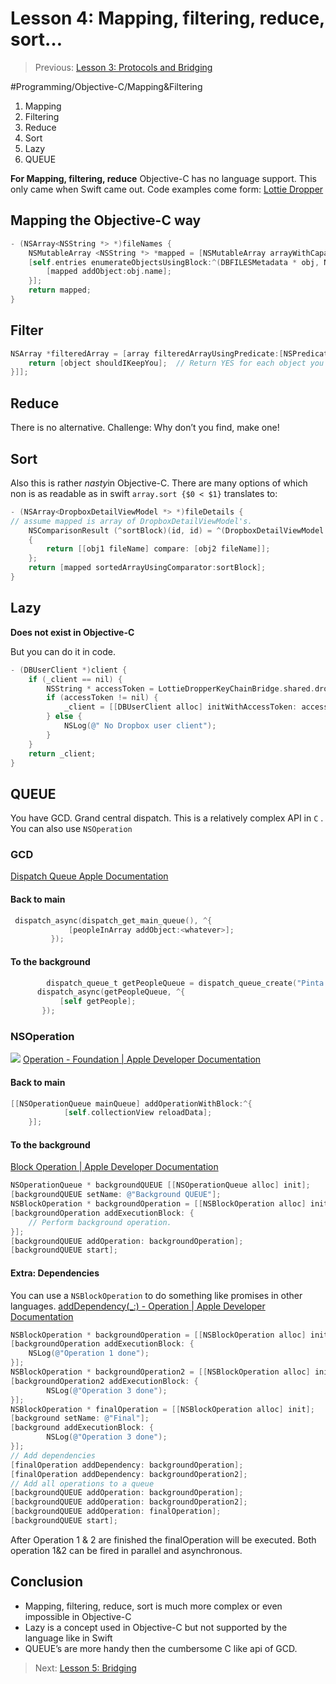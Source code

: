 # Lesson 4: Mapping, filtering, reduce, sort…
> Previous: [Lesson 3: Protocols and Bridging](bear://x-callback-url/open-note?id=06F79FE9-4A48-46E5-BAB0-3D111EA5947F-74998-00003292A1E8E08B)  

#Programming/Objective-C/Mapping&Filtering

1. Mapping
2. Filtering
3. Reduce
4. Sort
5. Lazy
6. QUEUE

**For Mapping, filtering, reduce**
Objective-C has no language support. This only came when Swift came out.
Code examples come form: [Lottie Dropper](https://github.com/icapps/ios_lottie_dropper)

## Mapping the Objective-C way
```objective-c
- (NSArray<NSString *> *)fileNames {
	NSMutableArray <NSString *> *mapped = [NSMutableArray arrayWithCapacity:[self.entries count]];
	[self.entries enumerateObjectsUsingBlock:^(DBFILESMetadata * obj, NSUInteger idx, BOOL *stop) {
		[mapped addObject:obj.name];
	}];
	return mapped;
}
```

## Filter
```objective-c
NSArray *filteredArray = [array filteredArrayUsingPredicate:[NSPredicate predicateWithBlock:^BOOL(id object, NSDictionary *bindings) {
    return [object shouldIKeepYou];  // Return YES for each object you want in filteredArray.
}]];
```
## Reduce
There is no alternative.
Challenge: Why don’t you find, make one!
## Sort
Also this is rather *nasty*in Objective-C. There are many options of which non is as readable as in swift `array.sort {$0 < $1}` translates to:

```objective-c
- (NSArray<DropboxDetailViewModel *> *)fileDetails {
// assume mapped is array of DropboxDetailViewModel's.
	NSComparisonResult (^sortBlock)(id, id) = ^(DropboxDetailViewModel * obj1, DropboxDetailViewModel * obj2)
	{
		return [[obj1 fileName] compare: [obj2 fileName]];
	};
	return [mapped sortedArrayUsingComparator:sortBlock];
}
```

## Lazy
**Does not exist in Objective-C**

But you can do it in code.

```objective-c
- (DBUserClient *)client {
	if (_client == nil) {
		NSString * accessToken = LottieDropperKeyChainBridge.shared.dropBoxAccessToken.accessToken;
		if (accessToken != nil) {
			_client = [[DBUserClient alloc] initWithAccessToken: accessToken];
		} else {
			NSLog(@" No Dropbox user client");
		}
	}
	return _client;
}
```

## QUEUE
You have GCD. Grand central dispatch. This is a relatively complex API in `C` . You can also use `NSOperation` 
### GCD
[Dispatch Queue Apple Documentation](https://developer.apple.com/library/content/documentation/General/Conceptual/ConcurrencyProgrammingGuide/OperationQueues/OperationQueues.html)
#### Back to main
```objective-c
 dispatch_async(dispatch_get_main_queue(), ^{
             [peopleInArray addObject:<whatever>];
         });
```
#### To the background
```objective-c
		dispatch_queue_t getPeopleQueue = dispatch_queue_create("Pinta Ocupantes", NULL);
      dispatch_async(getPeopleQueue, ^{
           [self getPeople];
       });
```
### NSOperation
![](Lesson%204:%20Mapping,%20filtering,%20reduce,%20sort%E2%80%A6/NSOperation%20dependent%20ques.png)
[Operation - Foundation | Apple Developer Documentation](https://developer.apple.com/reference/foundation/operation)
#### Back to main
```objective-c
[[NSOperationQueue mainQueue] addOperationWithBlock:^{
			[self.collectionView reloadData];
	}];
```
#### To the background
[Block Operation | Apple Developer Documentation](https://developer.apple.com/reference/foundation/blockoperation)
```objective-c
NSOperationQueue * backgroundQUEUE [[NSOperationQueue alloc] init];
[backgroundQUEUE setName: @"Background QUEUE"];
NSBlockOperation * backgroundOperation = [[NSBlockOperation alloc] init]; 
[backgroundOperation addExecutionBlock: {
	// Perform background operation.
}];
[backgroundQUEUE addOperation: backgroundOperation];
[backgroundQUEUE start];
``` 
#### Extra: Dependencies
You can use a `NSBlockOperation` to do something like promises in other languages.
[addDependency(_:) - Operation | Apple Developer Documentation](https://developer.apple.com/reference/foundation/operation/1412859-adddependency)
```objective-c
NSBlockOperation * backgroundOperation = [[NSBlockOperation alloc] init]; 
[backgroundOperation addExecutionBlock: {
	NSLog(@"Operation 1 done");
}];
NSBlockOperation * backgroundOperation2 = [[NSBlockOperation alloc] init]; 
[backgroundOperation2 addExecutionBlock: {
		NSLog(@"Operation 3 done");
}];
NSBlockOperation * finalOperation = [[NSBlockOperation alloc] init]; 
[background setName: @"Final"];
[background addExecutionBlock: {
		NSLog(@"Operation 3 done");
}];
// Add dependencies
[finalOperation addDependency: backgroundOperation];
[finalOperation addDependency: backgroundOperation2];
// Add all operations to a queue
[backgroundQUEUE addOperation: backgroundOperation];
[backgroundQUEUE addOperation: backgroundOperation2];
[backgroundQUEUE addOperation: finalOperation];
[backgroundQUEUE start];
```
After Operation 1 & 2 are finished the finalOperation will be executed. Both operation 1&2 can be fired in parallel and asynchronous.
## Conclusion
* Mapping, filtering, reduce, sort is much more complex or even impossible in Objective-C
* Lazy is a concept used in Objective-C but not supported by the language like in Swift
* QUEUE’s are more handy then the cumbersome C like api of GCD.
> Next: [Lesson 5: Bridging](bear://x-callback-url/open-note?id=F7A57C55-7B50-47A0-A88B-23BB4FE5F477-6928-00001225859E2F76)  